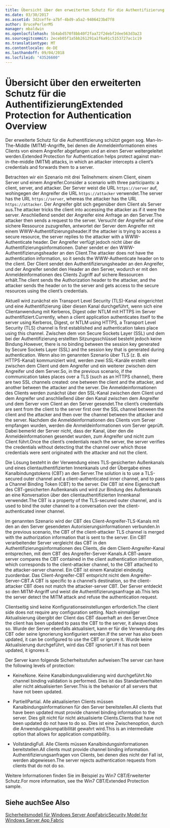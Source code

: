 ```yaml
---
title: Übersicht über den erweiterten Schutz für die Authentifizierung
ms.date: 03/30/2017
ms.assetid: 3d2ceffe-a7bf-4bd9-a5a2-9406423bd7f8
author: BrucePerlerMS
manager: mbaldwin
ms.openlocfilehash: 5b4abd570f8bb40f2faa72f2debf2dee563d3a23
ms.sourcegitcommit: 2eceb05f1a5bb261291a1f6a91c5153727ac1c19
ms.translationtype: MT
ms.contentlocale: de-DE
ms.lasthandoff: 09/04/2018
ms.locfileid: "43526600"
---
```

# <a name="extended-protection-for-authentication-overview"></a><span data-ttu-id="4d6b2-102">Übersicht über den erweiterten Schutz für die Authentifizierung</span><span class="sxs-lookup"><span data-stu-id="4d6b2-102">Extended Protection for Authentication Overview</span></span>
<span data-ttu-id="4d6b2-103">Der erweiterte Schutz für die Authentifizierung schützt gegen sog. Man-In-The-Middle (MITM)-Angriffe, bei denen die Anmeldeinformationen eines Clients von einem Angreifer abgefangen und an einen Server weitergeleitet werden.</span><span class="sxs-lookup"><span data-stu-id="4d6b2-103">Extended Protection for Authentication helps protect against man-in-the-middle (MITM) attacks, in which an attacker intercepts a client’s credentials and forwards them to a server.</span></span>  
  
 <span data-ttu-id="4d6b2-104">Betrachten wir ein Szenario mit drei Teilnehmern: einem Client, einem Server und einem Angreifer.</span><span class="sxs-lookup"><span data-stu-id="4d6b2-104">Consider a scenario with three participants: a client, server, and attacker.</span></span> <span data-ttu-id="4d6b2-105">Der Server weist die URL `https://server` auf, wohingegen der Angreifer die URL `https://attacker` verwendet.</span><span class="sxs-lookup"><span data-stu-id="4d6b2-105">The server has the URL `https://server`, whereas the attacker has the URL `https://attacker`.</span></span> <span data-ttu-id="4d6b2-106">Der Angreifer gibt sich gegenüber dem Client als Server aus.</span><span class="sxs-lookup"><span data-stu-id="4d6b2-106">The attacker tricks the client into accessing the attacker as if it were the server.</span></span> <span data-ttu-id="4d6b2-107">Anschließend sendet der Angreifer eine Anfrage an den Server.</span><span class="sxs-lookup"><span data-stu-id="4d6b2-107">The attacker then sends a request to the server.</span></span> <span data-ttu-id="4d6b2-108">Versucht der Angreifer auf eine sichere Ressource zuzugreifen, antwortet der Server dem Angreifer mit einem WWW-Authentifizierungsheader.</span><span class="sxs-lookup"><span data-stu-id="4d6b2-108">If the attacker is trying to access a secure resource, the server replies to the attacker with a WWW-Authenticate header.</span></span> <span data-ttu-id="4d6b2-109">Der Angreifer verfügt jedoch nicht über die Authentifizierungsinformationen. Daher sendet er den WWW-Authentifizierungsheader an den Client.</span><span class="sxs-lookup"><span data-stu-id="4d6b2-109">The attacker does not have the authentication information, so it sends the WWW-Authenticate header on to the client.</span></span> <span data-ttu-id="4d6b2-110">Der Client sendet den Authentifizierungsheader an den Angreifer, und der Angreifer sendet den Header an den Server, wodurch er mit den Anmeldeinformationen des Clients Zugriff auf sichere Ressourcen erhält.</span><span class="sxs-lookup"><span data-stu-id="4d6b2-110">The client sends the Authorization header to the attacker, and the attacker sends the header on to the server and gets access to the secure resources using the client’s credentials.</span></span>  
  
 <span data-ttu-id="4d6b2-111">Aktuell wird zunächst ein Transport Level Security (TLS)-Kanal eingerichtet und eine Authentifizierung über diesen Kanal durchgeführt, wenn sich eine Clientanwendung mit Kerberos, Digest oder NTLM mit HTTPS im Server authentifiziert.</span><span class="sxs-lookup"><span data-stu-id="4d6b2-111">Currently, when a client application authenticates itself to the server using Kerberos, Digest, or NTLM using HTTPS, a Transport Level Security (TLS) channel is first established and authentication takes place using this channel.</span></span> <span data-ttu-id="4d6b2-112">Zwischen dem von Secure Sockets Layer (SSL) und dem bei der Authentifizierung erstellten Sitzungsschlüssel besteht jedoch keine Bindung.</span><span class="sxs-lookup"><span data-stu-id="4d6b2-112">However, there is no binding between the session key generated by Secure Sockets Layer (SSL) and the session key that is generated during authentication.</span></span> <span data-ttu-id="4d6b2-113">Wenn also im genannten Szenario über TLS (z. B. ein HTTPS-Kanal) kommuniziert wird, werden zwei SSL-Kanäle erstellt: einer zwischen dem Client und dem Angreifer und ein weiterer zwischen dem Angreifer und dem Server.</span><span class="sxs-lookup"><span data-stu-id="4d6b2-113">So, in the previous scenario, if the communication takes places over a TLS (such as an HTTPS channel), there are two SSL channels created: one between the client and the attacker, and another between the attacker and the server.</span></span> <span data-ttu-id="4d6b2-114">Die Anmeldeinformationen des Clients werden zunächst über den SSL-Kanal zwischen dem Client und dem Angreifer und anschließend über den Kanal zwischen dem Angreifer und dem Server vom Client an den Server gesendet.</span><span class="sxs-lookup"><span data-stu-id="4d6b2-114">The client’s credentials are sent from the client to the server first over the SSL channel between the client and the attacker and then over the channel between the attacker and the server.</span></span> <span data-ttu-id="4d6b2-115">Nachdem die Anmeldeinformationen des Clients vom Server empfangen wurden, werden die Anmeldeinformationen vom Server geprüft. Dabei bemerkt der Server nicht, dass der Kanal, über den die Anmeldeinformationen gesendet wurden, zum Angreifer und nicht zum Client führt.</span><span class="sxs-lookup"><span data-stu-id="4d6b2-115">Once the client’s credentials reach the server, the server verifies the credentials without detecting that the channel over which those credentials were sent originated with the attacker and not the client.</span></span>  
  
 <span data-ttu-id="4d6b2-116">Die Lösung besteht in der Verwendung eines TLS-gesicherten Außenkanals und eines clientauthentifizierten Innenkanals und der Übergabe eines Kanalbindungstokens (CBT) an den Server.</span><span class="sxs-lookup"><span data-stu-id="4d6b2-116">The solution is to use a TLS-secured outer channel and a client-authenticated inner channel, and to pass a Channel Binding Token (CBT) to the server.</span></span> <span data-ttu-id="4d6b2-117">Die CBT ist eine Eigenschaft des CBT-gesicherten Außenkanals und wird zur Bindung des Außenkanals an eine Konversation über den clientauthentifizierten Innenkanal verwendet.</span><span class="sxs-lookup"><span data-stu-id="4d6b2-117">The CBT is a property of the TLS-secured outer channel, and is used to bind the outer channel to a conversation over the client-authenticated inner channel.</span></span>  
  
 <span data-ttu-id="4d6b2-118">Im genannten Szenario wird der CBT des Client-Angreifer-TLS-Kanals mit den an den Server gesendeten Autorisierungsinformationen verbunden.</span><span class="sxs-lookup"><span data-stu-id="4d6b2-118">In the previous scenario, the CBT of the client-attacker TLS channel is merged with the authorization information that is sent to the server.</span></span> <span data-ttu-id="4d6b2-119">Ein CBT verarbeitender Server vergleicht das CBT in den Authentifizierungsinformationen des Clients, die dem Client-Angreifer-Kanal entsprechen, mit dem CBT des Angreifer-Server-Kanals.</span><span class="sxs-lookup"><span data-stu-id="4d6b2-119">A CBT-aware server compares the CBT contained in the client authentication information, which corresponds to the client-attacker channel, to the CBT attached to the attacker-server channel.</span></span> <span data-ttu-id="4d6b2-120">Ein CBT ist einem Kanalziel eindeutig zuordenbar. Das Client-Angreifer-CBT entspricht nicht dem Angreifer-Server-CBT.</span><span class="sxs-lookup"><span data-stu-id="4d6b2-120">A CBT is specific to a channel’s destination, so the client-attacker CBT does not match the attacker-server CBT.</span></span> <span data-ttu-id="4d6b2-121">Der Server entdeckt so den MITM-Angriff und weist die Authentifizierungsanfrage ab.</span><span class="sxs-lookup"><span data-stu-id="4d6b2-121">This lets the server detect the MITM attack and refuse the authentication request.</span></span>  
  
 <span data-ttu-id="4d6b2-122">Clientseitig sind keine Konfigurationseinstellungen erforderlich.</span><span class="sxs-lookup"><span data-stu-id="4d6b2-122">The client side does not require any configuration setting.</span></span> <span data-ttu-id="4d6b2-123">Nach einmaliger Aktualisierung übergibt der Client das CBT dauerhaft an den Server.</span><span class="sxs-lookup"><span data-stu-id="4d6b2-123">Once the client has been updated to pass the CBT to the server, it always does so.</span></span> <span data-ttu-id="4d6b2-124">Wurde der Server ebenfalls aktualisiert, kann er für die Verwendung des CBT oder seine Ignorierung konfiguriert werden.</span><span class="sxs-lookup"><span data-stu-id="4d6b2-124">If the server has also been updated, it can be configured to use the CBT or ignore it.</span></span> <span data-ttu-id="4d6b2-125">Wurde keine Aktualisierung durchgeführt, wird das CBT ignoriert.</span><span class="sxs-lookup"><span data-stu-id="4d6b2-125">If it has not been updated, it ignores it.</span></span>  
  
 <span data-ttu-id="4d6b2-126">Der Server kann folgende Sicherheitsstufen aufweisen:</span><span class="sxs-lookup"><span data-stu-id="4d6b2-126">The server can have the following levels of protection:</span></span>  
  
-   <span data-ttu-id="4d6b2-127">Keine</span><span class="sxs-lookup"><span data-stu-id="4d6b2-127">None.</span></span> <span data-ttu-id="4d6b2-128">Keine Kanalbindungsvalidierung wird durchgeführt.</span><span class="sxs-lookup"><span data-stu-id="4d6b2-128">No channel binding validation is performed.</span></span> <span data-ttu-id="4d6b2-129">Dies ist das Standardverhalten aller nicht aktualisierten Server.</span><span class="sxs-lookup"><span data-stu-id="4d6b2-129">This is the behavior of all servers that have not been updated.</span></span>  
  
-   <span data-ttu-id="4d6b2-130">Partiell</span><span class="sxs-lookup"><span data-stu-id="4d6b2-130">Partial.</span></span> <span data-ttu-id="4d6b2-131">Alle aktualisierten Clients müssen Kanalbindungsinformationen für den Server bereitstellen.</span><span class="sxs-lookup"><span data-stu-id="4d6b2-131">All clients that have been updated must provide channel binding information to the server.</span></span> <span data-ttu-id="4d6b2-132">Dies gilt nicht für nicht aktualisierte Clients.</span><span class="sxs-lookup"><span data-stu-id="4d6b2-132">Clients that have not been updated do not have to do so.</span></span> <span data-ttu-id="4d6b2-133">Dies ist eine Zwischenoption, durch die Anwendungskompatibilität gewahrt wird.</span><span class="sxs-lookup"><span data-stu-id="4d6b2-133">This is an intermediate option that allows for application compatibility.</span></span>  
  
-   <span data-ttu-id="4d6b2-134">Vollständig</span><span class="sxs-lookup"><span data-stu-id="4d6b2-134">Full.</span></span> <span data-ttu-id="4d6b2-135">Alle Clients müssen Kanalbindungsinformationen bereitstellen.</span><span class="sxs-lookup"><span data-stu-id="4d6b2-135">All clients must provide channel binding information.</span></span> <span data-ttu-id="4d6b2-136">Authentifizierungsanfragen von Clients, bei denen dies nicht der Fall ist, werden abgewiesen.</span><span class="sxs-lookup"><span data-stu-id="4d6b2-136">The server rejects authentication requests from clients that do not do so.</span></span>  
  
 <span data-ttu-id="4d6b2-137">Weitere Informationen finden Sie im Beispiel zu Win7 CBT/Erweiterter Schutz.</span><span class="sxs-lookup"><span data-stu-id="4d6b2-137">For more information, see the Win7 CBT/Extended Protection sample.</span></span>  
  
## <a name="see-also"></a><span data-ttu-id="4d6b2-138">Siehe auch</span><span class="sxs-lookup"><span data-stu-id="4d6b2-138">See Also</span></span>  
 [<span data-ttu-id="4d6b2-139">Sicherheitsmodell für Windows Server AppFabric</span><span class="sxs-lookup"><span data-stu-id="4d6b2-139">Security Model for Windows Server App Fabric</span></span>](https://go.microsoft.com/fwlink/?LinkID=201279&clcid=0x409)
